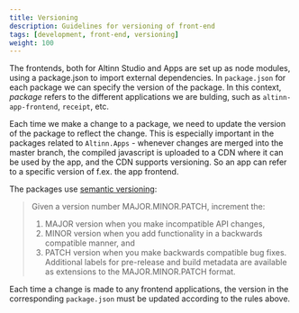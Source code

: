 ```yaml
---
title: Versioning
description: Guidelines for versioning of front-end
tags: [development, front-end, versioning]
weight: 100
---
```


The frontends, both for Altinn Studio and Apps are set up as node modules, using a package.json
to import external dependencies. In `package.json` for each package we can specify the version of the 
package. In this context, _package_ refers to the different applications we are bulding, such as
`altinn-app-frontend`, `receipt`, etc.  

Each time we make a change to a package, we need to update the version of the package to reflect the change. 
This is especially important in the packages related to `Altinn.Apps` - whenever changes are merged into the 
master branch, the compiled javascript is uploaded to a CDN where it can be used by the app, and the 
CDN supports versioning. So an app can refer to a specific version of f.ex. the app frontend.

The packages use [semantic versioning](https://semver.org/):

> Given a version number MAJOR.MINOR.PATCH, increment the:
>
> 1. MAJOR version when you make incompatible API changes,
> 2. MINOR version when you add functionality in a backwards compatible manner, and
> 3. PATCH version when you make backwards compatible bug fixes.
> Additional labels for pre-release and build metadata are available as extensions to the MAJOR.MINOR.PATCH format.
 
Each time a change is made to any frontend applications, the version in the corresponding `package.json` must be
updated according to the rules above.